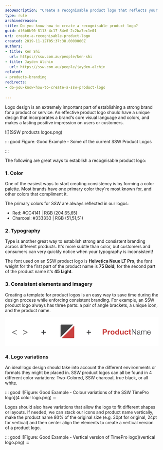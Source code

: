 ```yaml
---
seoDescription: "Create a recognisable product logo that reflects your brand's core visual language and colors to make a lasting positive impression on users or customers."
type: rule
archivedreason: 
title: Do you know how to create a recognisable product logo?
guid: df6b6b90-8113-4c17-84e0-2c2ba7ec1e01
uri: create-a-recognisable-product-logo
created: 2019-11-12T05:37:38.0000000Z
authors:
- title: Ken Shi
  url: https://ssw.com.au/people/ken-shi
- title: Jayden Alchin
  url: https://ssw.com.au/people/jayden-alchin
related:
- products-branding
redirects:
- do-you-know-how-to-create-a-ssw-product-logo

---
```


Logo design is an extremely important part of establishing a strong brand for a product or service. An effective product logo should have a unique design that incorporates a brand's core visual language and colors, and makes a lasting positive impression on users or customers.

<!--endintro-->
![](SSW products logos.png) 

::: good
Figure: Good Example - Some of the current SSW Product Logos

:::

The following are great ways to establish a recognisable product logo:

### 1. Color

One of the easiest ways to start creating consistency is by forming a color palette. Most brands have one primary color they're most known for, and other colors that compliment it. 

The primary colors for SSW are always reflected in our logos:

- Red: #CC4141 | RGB (204,65,65)
- Charcoal: #333333 | RGB (51,51,51)

### 2. Typography

Type is another great way to establish strong and consistent branding across different products. It's more subtle than color, but customers and consumers can very quickly notice when your typography is inconsistent! 

The font used on an SSW product logo is **Helvetica Neue LT Pro**, the font weight for the first part of the product name is **75 Bold**, for the second part of the product name it's **45 Light**. 

### 3. Consistent elements and imagery

Creating a template for product logos is an easy way to save time during the design process while enforcing consistent branding. For example, an SSW product logo always has three parts: a pair of angle brackets, a unique icon, and the product name.  

![Figure: Main elements of an SSW product logo](logoparts.png)

### 4. Logo variations

An ideal logo design should take into account the different environments or formats they might be placed in. SSW product logos can all be found in 4 different color variations: Two-Colored, SSW charcoal, true black, or all white. 

::: good
![Figure: Good Example - Colour variations of the SSW TimePro logo](4 color logo.png)
:::

Logos should also have variations that allow the logo to fit different shapes or layouts. If needed, we can stack our icons and product name vertically, make the product name 80% of the original size (e.g. 30pt for original, 24pt for vertical) and then center align the elements to create a vertical version of a product logo.

::: good
![Figure: Good Example - Vertical version of TimePro logo](vertical logo.png)
:::
